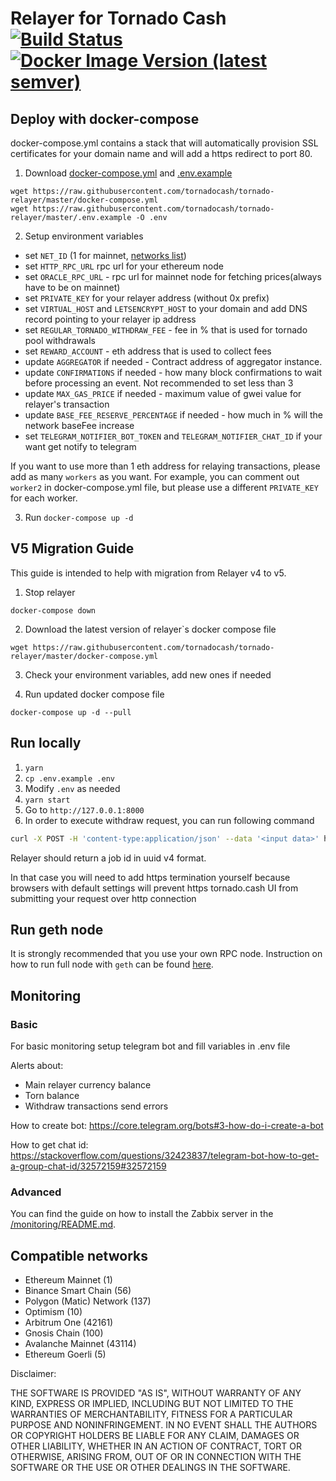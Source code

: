 # Relayer for Tornado Cash [![Build Status](https://github.com/tornadocash/relayer/workflows/build/badge.svg)](https://github.com/tornadocash/relayer/actions) [![Docker Image Version (latest semver)](https://img.shields.io/docker/v/tornadocash/relayer?logo=docker&logoColor=%23FFFFFF&sort=semver)](https://hub.docker.com/repository/docker/tornadocash/relayer)

## Deploy with docker-compose

docker-compose.yml contains a stack that will automatically provision SSL certificates for your domain name and will add
a https redirect to port 80.

1. Download [docker-compose.yml](/docker-compose.yml) and [.env.example](/.env.example)

```
wget https://raw.githubusercontent.com/tornadocash/tornado-relayer/master/docker-compose.yml
wget https://raw.githubusercontent.com/tornadocash/tornado-relayer/master/.env.example -O .env
```

2. Setup environment variables

- set `NET_ID` (1 for mainnet, [networks list](#compatible-networks))
- set `HTTP_RPC_URL` rpc url for your ethereum node
- set `ORACLE_RPC_URL` - rpc url for mainnet node for fetching prices(always have to be on mainnet)
- set `PRIVATE_KEY` for your relayer address (without 0x prefix)
- set `VIRTUAL_HOST` and `LETSENCRYPT_HOST` to your domain and add DNS record pointing to your relayer ip address
- set `REGULAR_TORNADO_WITHDRAW_FEE` - fee in % that is used for tornado pool withdrawals
- set `REWARD_ACCOUNT` - eth address that is used to collect fees
- update `AGGREGATOR` if needed - Contract address of aggregator instance.
- update `CONFIRMATIONS` if needed - how many block confirmations to wait before processing an event. Not recommended
  to set less than 3
- update `MAX_GAS_PRICE` if needed - maximum value of gwei value for relayer's transaction
- update `BASE_FEE_RESERVE_PERCENTAGE` if needed - how much in % will the network baseFee increase
- set `TELEGRAM_NOTIFIER_BOT_TOKEN` and `TELEGRAM_NOTIFIER_CHAT_ID` if your want get notify to telegram

If you want to use more than 1 eth address for relaying transactions, please add as many `workers` as you want. For
example, you can comment out `worker2` in docker-compose.yml file, but please use a different `PRIVATE_KEY` for each
worker.

3. Run `docker-compose up -d`

## V5 Migration Guide

This guide is intended to help with migration from Relayer v4 to v5.

1. Stop relayer

```
docker-compose down
```

2. Download the latest version of relayer`s docker compose file

```
wget https://raw.githubusercontent.com/tornadocash/tornado-relayer/master/docker-compose.yml
```

3. Check your environment variables, add new ones if needed

4. Run updated docker compose file

```
docker-compose up -d --pull
```

## Run locally

1. `yarn`
2. `cp .env.example .env`
3. Modify `.env` as needed
4. `yarn start`
5. Go to `http://127.0.0.1:8000`
6. In order to execute withdraw request, you can run following command

```bash
curl -X POST -H 'content-type:application/json' --data '<input data>' http://127.0.0.1:8000/v1/tornadoWithdraw

```

Relayer should return a job id in uuid v4 format.

In that case you will need to add https termination yourself because browsers with default settings will prevent https
tornado.cash UI from submitting your request over http connection

## Run geth node

It is strongly recommended that you use your own RPC node. Instruction on how to run full node with `geth` can be
found [here](https://github.com/tornadocash/rpc-nodes).

## Monitoring

### Basic

For basic monitoring setup telegram bot and fill variables in .env file

Alerts about:

- Main relayer currency balance
- Torn balance
- Withdraw transactions send errors

How to create bot: https://core.telegram.org/bots#3-how-do-i-create-a-bot

How to get chat
id: https://stackoverflow.com/questions/32423837/telegram-bot-how-to-get-a-group-chat-id/32572159#32572159

### Advanced

You can find the guide on how to install the Zabbix server in the [/monitoring/README.md](/monitoring/README.md).

## Compatible networks

- Ethereum Mainnet (1)
- Binance Smart Chain (56)
- Polygon (Matic) Network (137)
- Optimism (10)
- Arbitrum One (42161)
- Gnosis Chain (100)
- Avalanche Mainnet (43114)
- Ethereum Goerli (5)

Disclaimer:

THE SOFTWARE IS PROVIDED "AS IS", WITHOUT WARRANTY OF ANY KIND, EXPRESS OR IMPLIED, INCLUDING BUT NOT LIMITED TO THE
WARRANTIES OF MERCHANTABILITY, FITNESS FOR A PARTICULAR PURPOSE AND NONINFRINGEMENT. IN NO EVENT SHALL THE AUTHORS OR
COPYRIGHT HOLDERS BE LIABLE FOR ANY CLAIM, DAMAGES OR OTHER LIABILITY, WHETHER IN AN ACTION OF CONTRACT, TORT OR
OTHERWISE, ARISING FROM, OUT OF OR IN CONNECTION WITH THE SOFTWARE OR THE USE OR OTHER DEALINGS IN THE SOFTWARE.
